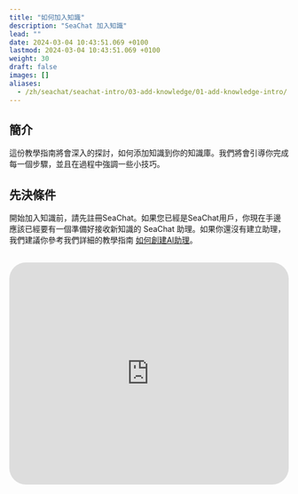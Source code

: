```yaml
---
title: "如何加入知識"
description: "SeaChat 加入知識"
lead: ""
date: 2024-03-04 10:43:51.069 +0100
lastmod: 2024-03-04 10:43:51.069 +0100
weight: 30
draft: false
images: []
aliases:
  - /zh/seachat/seachat-intro/03-add-knowledge/01-add-knowledge-intro/
---
```


## 簡介
這份教學指南將會深入的探討，如何添加知識到你的知識庫。我們將會引導你完成每一個步驟，並且在過程中強調一些小技巧。

## 先決條件
開始加入知識前，請先註冊SeaChat。如果您已經是SeaChat用戶，你現在手邊應該已經要有一個準備好接收新知識的 SeaChat 助理。如果你還沒有建立助理，我們建議你參考我們詳細的教學指南 [如何創建AI助理](/zh/seachat/02-create-agent/)。

<br/>
<iframe width="100%" height="400" src="https://www.youtube.com/embed/?listType=playlist&list=PL8K7_LTqly449uOg_uBWOPfFyL1fJRjkE&index=14" title="YouTube video player" frameborder="0" allow="accelerometer; autoplay; clipboard-write; encrypted-media; gyroscope; picture-in-picture" allowfullscreen style="border-radius: 30px;"></iframe>
